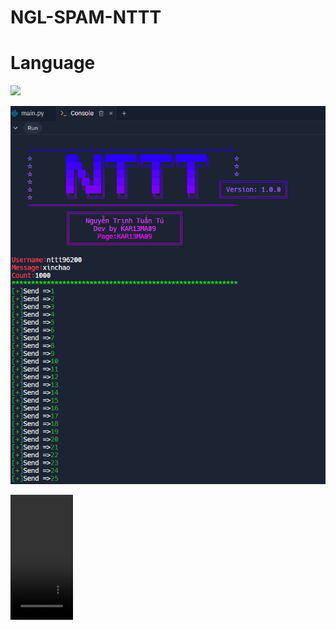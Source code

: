 # NGL-SPAM-NTTT
# Language
 <img src="https://img.shields.io/badge/Python-FFDD00?style=for-the-badge&logo=python&logoColor=blue"/></br>
</div>

<img src="https://github.com/KAR13MA09/NGL-SPAM-NTTT/blob/main/Untitled.png"/></div>


<video width="100" height="200" contrils>
<source src="Screencast_2024-06-28-21-11-43.mp4" type="video/mp4">
</video>

